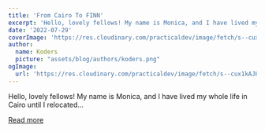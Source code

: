 ```yaml
---
title: 'From Cairo To FINN'
excerpt: 'Hello, lovely fellows! My name is Monica, and I have lived my whole life in Cairo until I relocated...'
date: '2022-07-29'
coverImage: 'https://res.cloudinary.com/practicaldev/image/fetch/s--cux1kAJH--/c_imagga_scale,f_auto,fl_progressive,h_420,q_auto,w_1000/https://dev-to-uploads.s3.amazonaws.com/uploads/articles/y5vyd627ikn1fkyniecy.jpg'
author:
  name: Koders
  picture: "assets/blog/authors/koders.png"
ogImage:
  url: 'https://res.cloudinary.com/practicaldev/image/fetch/s--cux1kAJH--/c_imagga_scale,f_auto,fl_progressive,h_420,q_auto,w_1000/https://dev-to-uploads.s3.amazonaws.com/uploads/articles/y5vyd627ikn1fkyniecy.jpg'
---
```


Hello, lovely fellows! My name is Monica, and I have lived my whole life in Cairo until I relocated...

[Read more](https://dev.to/finnauto/from-cairo-to-finn-4f8d)
